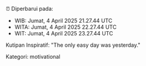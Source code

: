 ⏰ Diperbarui pada:
- WIB: Jumat, 4 April 2025 21.27.44 UTC
- WITA: Jumat, 4 April 2025 22.27.44 UTC
- WIT: Jumat, 4 April 2025 23.27.44 UTC

Kutipan Inspiratif:
"The only easy day was yesterday."


Kategori: motivational

